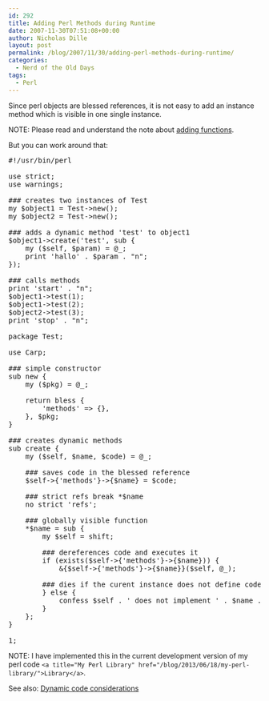 ```yaml
---
id: 292
title: Adding Perl Methods during Runtime
date: 2007-11-30T07:51:08+00:00
author: Nicholas Dille
layout: post
permalink: /blog/2007/11/30/adding-perl-methods-during-runtime/
categories:
  - Nerd of the Old Days
tags:
  - Perl
---
```

Since perl objects are blessed references, it is not easy to add an instance method which is visible in one single instance.

<!--more-->

NOTE: Please read and understand the note about [adding functions](/blog/2007/11/30/adding-functions-during-runtime/ "Adding Functions during Runtime").

But you can work around that:

<pre class="listing">#!/usr/bin/perl

use strict;
use warnings;

### creates two instances of Test
my $object1 = Test-&gt;new();
my $object2 = Test-&gt;new();

### adds a dynamic method 'test' to object1
$object1-&gt;create('test', sub {
    my ($self, $param) = @_;
    print 'hallo' . $param . "n";
});

### calls methods
print 'start' . "n";
$object1-&gt;test(1);
$object1-&gt;test(2);
$object2-&gt;test(3);
print 'stop' . "n";

package Test;

use Carp;

### simple constructor
sub new {
    my ($pkg) = @_;

    return bless {
        'methods' =&gt; {},
    }, $pkg;
}

### creates dynamic methods
sub create {
    my ($self, $name, $code) = @_;

    ### saves code in the blessed reference
    $self-&gt;{'methods'}-&gt;{$name} = $code;

    ### strict refs break *$name
    no strict 'refs';

    ### globally visible function
    *$name = sub {
        my $self = shift;

        ### dereferences code and executes it
        if (exists($self-&gt;{'methods'}-&gt;{$name})) {
            &{$self-&gt;{'methods'}-&gt;{$name}}($self, @_);

        ### dies if the curent instance does not define code for $name
        } else {
            confess $self . ' does not implement ' . $name . "n";
        }
    };
}

1;</pre>

<p class="note">
  NOTE: I have implemented this in the current development version of my perl code <code class="command">&lt;a title="My Perl Library" href="/blog/2013/06/18/my-perl-library/">Library&lt;/a></code>.
</p>

See also: [Dynamic code considerations](/blog/2007/11/30/perl-dynamic-code-considerations/ "Perl Dynamic Code Considerations")
